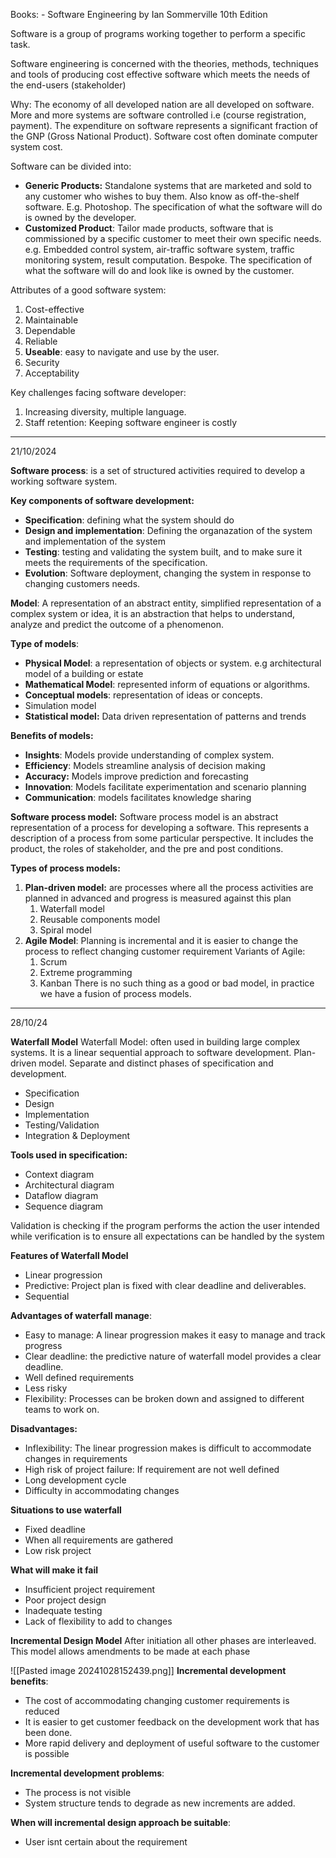 Books:
	- Software Engineering by Ian Sommerville 10th Edition

Software is a group of programs working together to perform a specific task.

Software engineering is concerned with the theories, methods, techniques and tools of producing cost effective software which meets the needs of the end-users (stakeholder)

Why: The economy of all developed nation are all developed on software. More and more systems are software controlled i.e (course registration, payment). The expenditure on software represents a significant fraction of the GNP (Gross National Product). Software cost often dominate computer system cost. 

Software can be divided into:
- **Generic Products:** Standalone systems that are marketed and sold to any customer who wishes to buy them. Also know as off-the-shelf software. E.g. Photoshop. The specification of what the software will do is owned by the developer.
- **Customized Product**: Tailor made products, software that is commissioned by a specific customer to meet their own specific needs. e.g. Embedded control system, air-traffic software system, traffic monitoring system, result computation. Bespoke. The specification of what the software will do and look like is owned by the customer. 

Attributes of a good software system:
1. Cost-effective 
2. Maintainable
3. Dependable  
4. Reliable
5. **Useable**: easy to navigate and use by the user. 
6. Security
7. Acceptability 

Key challenges facing software developer:
1. Increasing diversity, multiple language.
2. Staff retention: Keeping software engineer is costly 

---
21/10/2024

**Software process**: is a set of structured activities required to develop a working software system.

**Key components of software development:**
- **Specification**: defining what the system should do
- **Design and implementation**: Defining the organazation of the system and implementation of the system
- **Testing**: testing and validating the system built, and to make sure it meets the requirements of the specification.
- **Evolution**: Software deployment, changing the system in response to changing customers needs. 

**Model**: A representation of an abstract entity, simplified representation of a complex system or idea, it is an abstraction that helps to understand, analyze and predict the outcome of a phenomenon.

**Type of models**:
- **Physical Model**: a representation of objects or system. e.g architectural model of a building or estate
- **Mathematical Model**: represented inform of equations or algorithms. 
- **Conceptual models**: representation of ideas or concepts.
- Simulation model
- **Statistical model:** Data driven representation of patterns and trends

**Benefits of models:**
- **Insights**: Models provide understanding of complex system.
- **Efficiency**: Models streamline analysis of decision making
- **Accuracy:** Models improve prediction and forecasting
- **Innovation**: Models facilitate experimentation and scenario planning
- **Communication**: models facilitates knowledge sharing

**Software process model:** Software process model is an abstract representation of a process for developing a software. This represents a description of a process from some particular perspective. It includes the product, the roles of stakeholder, and the pre and post conditions.

**Types of process models:**
1. **Plan-driven model:** are processes where all the process activities are planned in advanced and progress is measured against this plan
	1.  Waterfall model
	2. Reusable components model
	3. Spiral model
1. **Agile Model**: Planning is incremental and it is easier to change the process to reflect changing customer requirement
	Variants of Agile:
	1. Scrum
	2. Extreme programming
	3. Kanban
There is no such thing as a good or bad model, in practice we have a fusion of process models.


---
28/10/24

**Waterfall Model**
Waterfall Model: often used in building large complex systems. It is a linear sequential approach to software development. Plan-driven model. Separate and distinct phases of specification and development.

- Specification
- Design
- Implementation
- Testing/Validation
- Integration & Deployment

**Tools used in specification:**
- Context diagram
- Architectural diagram
- Dataflow diagram
- Sequence diagram

Validation is checking if the program performs the action the user intended while verification is to ensure all expectations can be handled by the system

**Features of Waterfall Model**
- Linear progression
- Predictive: Project plan is fixed with clear deadline and deliverables.  
- Sequential

**Advantages of waterfall manage**:
- Easy to manage: A linear progression makes it easy to manage and track progress
- Clear deadline: the predictive nature of waterfall model provides a clear deadline.
- Well defined requirements
- Less risky
- Flexibility: Processes can be broken down and assigned to different teams to work on. 

**Disadvantages:**
- Inflexibility: The linear progression makes is difficult to accommodate changes in requirements 
- High risk of project failure: If requirement are not well defined
- Long development cycle
- Difficulty in accommodating changes

**Situations to use waterfall**
- Fixed deadline
- When all requirements are gathered
- Low risk project

**What will make it fail**
- Insufficient project requirement
- Poor project design
- Inadequate testing
- Lack of flexibility to add to changes

**Incremental Design Model**
After initiation all other phases are interleaved. This model allows amendments to be made at each phase

![[Pasted image 20241028152439.png]]
**Incremental development benefits**:
- The cost of accommodating changing customer requirements is reduced
- It is easier to get customer feedback on the development work that has been done.
- More rapid delivery and deployment of useful software to the customer is possible

**Incremental development problems**:
- The process is not visible
- System structure tends to degrade as new increments are added. 

**When will incremental design approach be suitable**:
- User isnt certain about the requirement